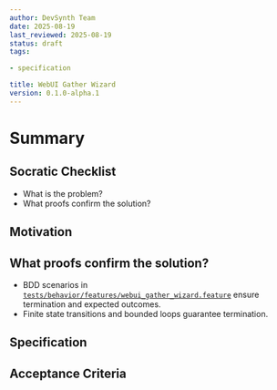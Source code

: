 ```yaml
---
author: DevSynth Team
date: 2025-08-19
last_reviewed: 2025-08-19
status: draft
tags:

- specification

title: WebUI Gather Wizard
version: 0.1.0-alpha.1
---
```


<!--
Required metadata fields:
- author: document author
- date: creation date
- last_reviewed: last review date
- status: draft | review | published
- tags: search keywords
- title: short descriptive name
- version: specification version
-->

# Summary

## Socratic Checklist
- What is the problem?
- What proofs confirm the solution?

## Motivation

## What proofs confirm the solution?
- BDD scenarios in [`tests/behavior/features/webui_gather_wizard.feature`](../../tests/behavior/features/webui_gather_wizard.feature) ensure termination and expected outcomes.
- Finite state transitions and bounded loops guarantee termination.


## Specification

## Acceptance Criteria
